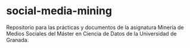 # social-media-mining
Repositorio para las prácticas y documentos de la asignatura Minería de Medios Sociales del Máster en Ciencia de Datos de la  Universidad de Granada.

